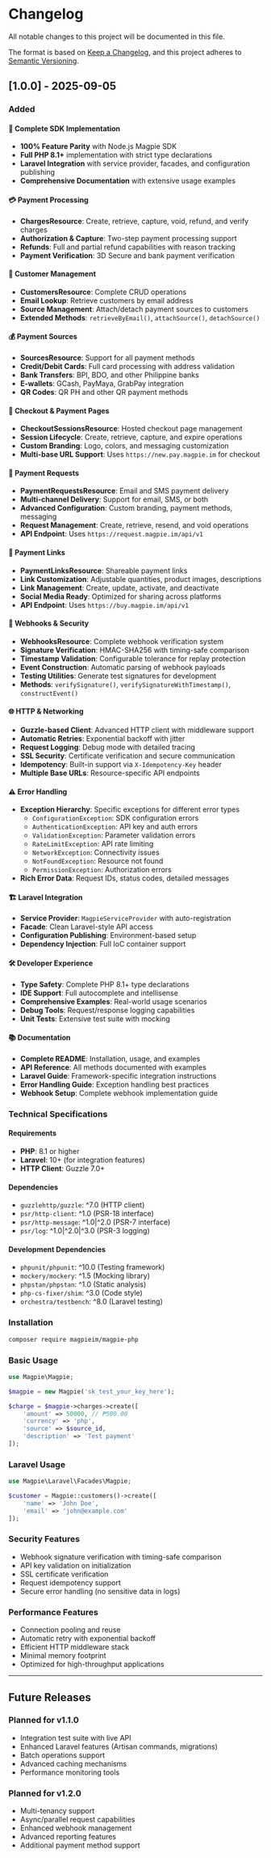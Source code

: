 # Changelog

All notable changes to this project will be documented in this file.

The format is based on [Keep a Changelog](https://keepachangelog.com/en/1.0.0/),
and this project adheres to [Semantic Versioning](https://semver.org/spec/v2.0.0.html).

## [1.0.0] - 2025-09-05

### Added

#### 🚀 Complete SDK Implementation
- **100% Feature Parity** with Node.js Magpie SDK
- **Full PHP 8.1+** implementation with strict type declarations
- **Laravel Integration** with service provider, facades, and configuration publishing
- **Comprehensive Documentation** with extensive usage examples

#### 💳 Payment Processing
- **ChargesResource**: Create, retrieve, capture, void, refund, and verify charges
- **Authorization & Capture**: Two-step payment processing support
- **Refunds**: Full and partial refund capabilities with reason tracking
- **Payment Verification**: 3D Secure and bank payment verification

#### 👥 Customer Management
- **CustomersResource**: Complete CRUD operations
- **Email Lookup**: Retrieve customers by email address
- **Source Management**: Attach/detach payment sources to customers
- **Extended Methods**: `retrieveByEmail()`, `attachSource()`, `detachSource()`

#### 💰 Payment Sources
- **SourcesResource**: Support for all payment methods
- **Credit/Debit Cards**: Full card processing with address validation
- **Bank Transfers**: BPI, BDO, and other Philippine banks
- **E-wallets**: GCash, PayMaya, GrabPay integration
- **QR Codes**: QR PH and other QR payment methods

#### 🛒 Checkout & Payment Pages
- **CheckoutSessionsResource**: Hosted checkout page management
- **Session Lifecycle**: Create, retrieve, capture, and expire operations
- **Custom Branding**: Logo, colors, and messaging customization
- **Multi-base URL Support**: Uses `https://new.pay.magpie.im` for checkout

#### 📧 Payment Requests
- **PaymentRequestsResource**: Email and SMS payment delivery
- **Multi-channel Delivery**: Support for email, SMS, or both
- **Advanced Configuration**: Custom branding, payment methods, messaging
- **Request Management**: Create, retrieve, resend, and void operations
- **API Endpoint**: Uses `https://request.magpie.im/api/v1`

#### 🔗 Payment Links
- **PaymentLinksResource**: Shareable payment links
- **Link Customization**: Adjustable quantities, product images, descriptions
- **Link Management**: Create, update, activate, and deactivate
- **Social Media Ready**: Optimized for sharing across platforms
- **API Endpoint**: Uses `https://buy.magpie.im/api/v1`

#### 🔐 Webhooks & Security
- **WebhooksResource**: Complete webhook verification system
- **Signature Verification**: HMAC-SHA256 with timing-safe comparison
- **Timestamp Validation**: Configurable tolerance for replay protection
- **Event Construction**: Automatic parsing of webhook payloads
- **Testing Utilities**: Generate test signatures for development
- **Methods**: `verifySignature()`, `verifySignatureWithTimestamp()`, `constructEvent()`

#### 🌐 HTTP & Networking
- **Guzzle-based Client**: Advanced HTTP client with middleware support
- **Automatic Retries**: Exponential backoff with jitter
- **Request Logging**: Debug mode with detailed tracing
- **SSL Security**: Certificate verification and secure communication
- **Idempotency**: Built-in support via `X-Idempotency-Key` header
- **Multiple Base URLs**: Resource-specific API endpoints

#### ⚠️ Error Handling
- **Exception Hierarchy**: Specific exceptions for different error types
  - `ConfigurationException`: SDK configuration errors
  - `AuthenticationException`: API key and auth errors
  - `ValidationException`: Parameter validation errors
  - `RateLimitException`: API rate limiting
  - `NetworkException`: Connectivity issues
  - `NotFoundException`: Resource not found
  - `PermissionException`: Authorization errors
- **Rich Error Data**: Request IDs, status codes, detailed messages

#### 🏗️ Laravel Integration
- **Service Provider**: `MagpieServiceProvider` with auto-registration
- **Facade**: Clean Laravel-style API access
- **Configuration Publishing**: Environment-based setup
- **Dependency Injection**: Full IoC container support

#### 🛠️ Developer Experience
- **Type Safety**: Complete PHP 8.1+ type declarations
- **IDE Support**: Full autocomplete and intellisense
- **Comprehensive Examples**: Real-world usage scenarios
- **Debug Tools**: Request/response logging capabilities
- **Unit Tests**: Extensive test suite with mocking

#### 📚 Documentation
- **Complete README**: Installation, usage, and examples
- **API Reference**: All methods documented with examples
- **Laravel Guide**: Framework-specific integration instructions
- **Error Handling Guide**: Exception handling best practices
- **Webhook Setup**: Complete webhook implementation guide

### Technical Specifications

#### Requirements
- **PHP**: 8.1 or higher
- **Laravel**: 10+ (for integration features)
- **HTTP Client**: Guzzle 7.0+

#### Dependencies
- `guzzlehttp/guzzle`: ^7.0 (HTTP client)
- `psr/http-client`: ^1.0 (PSR-18 interface)
- `psr/http-message`: ^1.0|^2.0 (PSR-7 interface)
- `psr/log`: ^1.0|^2.0|^3.0 (PSR-3 logging)

#### Development Dependencies
- `phpunit/phpunit`: ^10.0 (Testing framework)
- `mockery/mockery`: ^1.5 (Mocking library)
- `phpstan/phpstan`: ^1.0 (Static analysis)
- `php-cs-fixer/shim`: ^3.0 (Code style)
- `orchestra/testbench`: ^8.0 (Laravel testing)

### Installation
```bash
composer require magpieim/magpie-php
```

### Basic Usage
```php
use Magpie\Magpie;

$magpie = new Magpie('sk_test_your_key_here');

$charge = $magpie->charges->create([
    'amount' => 50000, // ₱500.00
    'currency' => 'php',
    'source' => $source_id,
    'description' => 'Test payment'
]);
```

### Laravel Usage
```php
use Magpie\Laravel\Facades\Magpie;

$customer = Magpie::customers()->create([
    'name' => 'John Doe',
    'email' => 'john@example.com'
]);
```

### Security Features
- Webhook signature verification with timing-safe comparison
- API key validation on initialization
- SSL certificate verification
- Request idempotency support
- Secure error handling (no sensitive data in logs)

### Performance Features
- Connection pooling and reuse
- Automatic retry with exponential backoff
- Efficient HTTP middleware stack
- Minimal memory footprint
- Optimized for high-throughput applications

---

## Future Releases

### Planned for v1.1.0
- Integration test suite with live API
- Enhanced Laravel features (Artisan commands, migrations)
- Batch operations support
- Advanced caching mechanisms
- Performance monitoring tools

### Planned for v1.2.0
- Multi-tenancy support
- Async/parallel request capabilities
- Enhanced webhook management
- Advanced reporting features
- Additional payment method support

